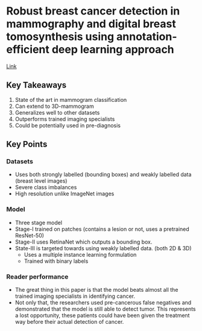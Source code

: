 
# Robust breast cancer detection in mammography and digital breast tomosynthesis using annotation-efficient deep learning approach


[Link](https://arxiv.org/abs/1912.11027v2)

## Key Takeaways

1. State of the art in mammogram classification
2. Can extend to 3D-mammogram
3. Generalizes well to other datasets
4. Outperforms trained imaging specialists
5. Could be potentially used in pre-diagnosis


## Key Points

### Datasets

* Uses both strongly labelled (bounding boxes) and weakly labelled data (breast level images)
* Severe class imbalances
* High resolution unlike ImageNet images

### Model

* Three stage model
* Stage-I trained on patches (contains a lesion or not, uses a pretrained ResNet-50)
* Stage-II uses RetinaNet which outputs a bounding box.
* State-III is targeted towards using weakly labelled data. (both 2D & 3D)
	* 	Uses a multiple instance learning formulation
	*  Trained with binary labels 

### Reader performance

* The great thing in this paper is that the model beats almost all the trained imaging specialists in identifying cancer.
* Not only that, the researchers used pre-cancerous false negatives and demonstrated that the model is still able to detect tumor. This represents a lost opportunity, these patients could have been given the treatment way before their actual detection of cancer.

